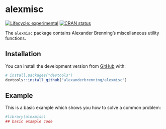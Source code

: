 
<!-- README.md is generated from README.Rmd. Please edit that file -->

# alexmisc

<!-- badges: start -->

[![Lifecycle:
experimental](https://img.shields.io/badge/lifecycle-experimental-orange.svg)](https://lifecycle.r-lib.org/articles/stages.html#experimental)
[![CRAN
status](https://www.r-pkg.org/badges/version/alexmisc)](https://CRAN.R-project.org/package=alexmisc)
<!-- badges: end -->

The `alexmisc` package contains Alexander Brenning’s miscellaneous
utility functions.

## Installation

<!---
You can install the released version of alexmisc from [CRAN](https://CRAN.R-project.org) with:

``` r
install.packages("alexmisc")
```
-->

You can install the development version from
[GitHub](https://github.com/) with:

``` r
# install.packages("devtools")
devtools::install_github("alexanderbrenning/alexmisc")
```

## Example

This is a basic example which shows you how to solve a common problem:

``` r
#library(alexmisc)
## basic example code
```

